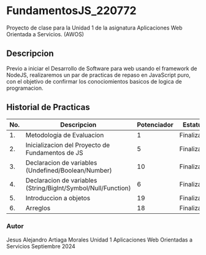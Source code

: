 # FundamentosJS_220772
Proyecto de clase para la Unidad 1 de la asignatura Aplicaciones Web Orientada a Servicios. (AWOS)

## Descripcion
Previo a iniciar el Desarrollo de Software para web usando el framework de NodeJS, realizaremos un par de practicas de repaso en JavaScript puro, con el objetivo de confirmar los conociomientos basicos de logica de programacion.

## Historial de Practicas

|No.|Descripcion|Potenciador|Estatus|
|--|--|--|--|
|1.|Metodologia de Evaluacion|1|Finalizada|
|2.|Inicializacion del Proyecto de Fundamentos de JS|5|Finalizada|
|3.|Declaracion de variables (Undefined/Boolean/Number)|10|Finalizada|
|4.|Declaracion de variables (String/BigInt/Symbol/Null/Function)|6|Finalizada|
|5.|Introduccion a objetos|19|Finalizada|
|6.|Arreglos|18|Finalizada|


### Autor
Jesus Alejandro Artiaga Morales
Unidad 1
Aplicaciones Web Orientadas a Servicios
Septiembre 2024